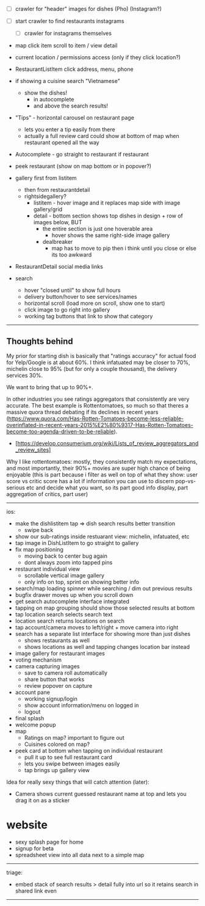- [ ] crawler for "header" images for dishes (Pho) (Instagram?)
- [ ] start crawler to find restaurants instagrams

  - [ ] crawler for instagrams themselves

- map click item scroll to item / view detail
- current location / permissions access (only if they click location?)
- RestaurantListItem click address, menu, phone
- if showing a cuisine search "Vietnamese"

  - show the dishes!
    - in autocomplete
    - and above the search results!

- "Tips" - horizontal carousel on restaurant page

  - lets you enter a tip easily from there
  - actually a full review card could show at bottom of map when restaurant opened all the way

- Autocomplete - go straight to restaurant if restaurant
- peek restaurant (show on map bottom or in popover?)
- gallery first from listitem

  - then from restaurantdetail
  - rightsidegallery?
    - listitem - hover image and it replaces map side with image gallery/grid
    - detail - bottom section shows top dishes in design + row of images below, BUT
      - the entire section is just one hoverable area
        - hover shows the same right-side image gallery
      - dealbreaker
        - map has to move to pip then i think until you close or else its too awkward

- RestaurantDetail social media links

- search

  - hover "closed until" to show full hours
  - delivery button/hover to see services/names
  - horizontal scroll (load more on scroll, show one to start)
  - click image to go right into gallery
  - working tag buttons that link to show that category

---

## Thoughts behind

My prior for starting dish is basically that "ratings accuracy" for actual food for Yelp/Google is at about 60%. I think infatuated may be closer to 70%, michelin close to 95% (but for only a couple thousand), the delivery services 30%.

We want to bring that up to 90%+.

In other industries you see ratings aggregators that consistently are very accurate. The best example is Rottentomatoes, so much so that theres a massive quora thread debating if its declines in recent years (https://www.quora.com/Has-Rotten-Tomatoes-become-less-reliable-overinflated-in-recent-years-2015%E2%80%9317-Has-Rotten-Tomatoes-become-too-agenda-driven-to-be-reliable).

- [https://develop.consumerium.org/wiki/Lists_of_review_aggregators_and_review_sites]

Why I like rottentomatoes: mostly, they consistently match my expectations, and most importantly, their 90%+ movies are super high chance of being enjoyable (this is part because i filter as well on top of what they show: user score vs critic score has a lot if information you can use to discern pop-vs-serious etc and decide what you want, so its part good info display, part aggregation of critics, part user)

---

ios:

- make the dishlistitem tap => dish search results better transition
  - swipe back
- show our sub-ratings inside restuarant view: michelin, infatuated, etc
- tap image in DishListItem to go straight to gallery
- fix map positioning
  - moving back to center bug again
  - dont always zoom into tapped pins
- restaurant individual view
  - scrollable vertical image gallery
  - only info on top, sprint on showing better info
- search/map loading spinner while searching / dim out previous results
- bugfix drawer moves up when you scroll down
- get search autocomplete interface integrated
- tapping on map grouping should show those selected results at bottom
- tap location search selects search text
- location search returns locations on search
- tap account/camera moves to left/right + move camera into right
- search has a separate list interface for showing more than just dishes
  - shows restaurants as well
  - shows locations as well and tapping changes location bar instead
- image gallery for restaurant images
- voting mechanism
- camera capturing images
  - save to camera roll automatically
  - share button that works
  - review popover on capture
- account pane
  - working signup/login
  - show account information/menu on logged in
  - logout
- final splash
- welcome popup
- map
  - Ratings on map? important to figure out
  - Cuisines colored on map?
- peek card at bottom when tapping on individual restaurant
  - pull it up to see full restaurant card
  - lets you swipe between images easily
  - tap brings up gallery view

Idea for really sexy things that will catch attention (later):

- Camera shows current guessed restaurant name at top and lets you drag it on as a sticker

# website

- sexy splash page for home
- signup for beta
- spreadsheet view into all data next to a simple map

---

triage:

- embed stack of search results > detail fully into url so it retains search in shared link even

---
